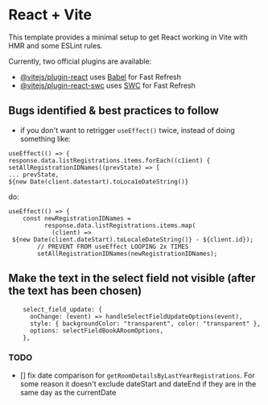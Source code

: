 # React + Vite

This template provides a minimal setup to get React working in Vite with HMR and some ESLint rules.

Currently, two official plugins are available:

- [@vitejs/plugin-react](https://github.com/vitejs/vite-plugin-react/blob/main/packages/plugin-react/README.md) uses [Babel](https://babeljs.io/) for Fast Refresh
- [@vitejs/plugin-react-swc](https://github.com/vitejs/vite-plugin-react-swc) uses [SWC](https://swc.rs/) for Fast Refresh



## Bugs identified & best practices to follow

- if you don't want to retrigger `useEffect()` twice, instead of doing something like:

```
useEffect(() => {
response.data.listRegistrations.items.forEach((c1ient) {
setAllRegistrationIDNames((prevState) => [
... prevState,
${new Date(client.datestart).toLoca1eDateString()}
```

do:

```
useEffect(() => {
    const newRegistrationIDNames =
          response.data.listRegistrations.items.map(
            (client) =>
 ${new Date(client.dateStart).toLocaleDateString()} - ${client.id});
        // PREVENT FROM useEffect LOOPING 2x TIMES
        setAllRegistrationIDNames(newRegistrationIDNames);
```


## Make the text in the select field not visible (after the text has been chosen)

```
    select_field_update: {
      onChange: (event) => handleSelectFieldUpdateOptions(event),
      style: { backgroundColor: "transparent", color: "transparent" },
      options: selectFieldBookARoomOptions,
    },
```



### TODO

- [] fix date comparison for `getRoomDetailsByLastYearRegistrations`. For some reason it doesn't exclude dateStart and dateEnd if they are in the same day as the currentDate
